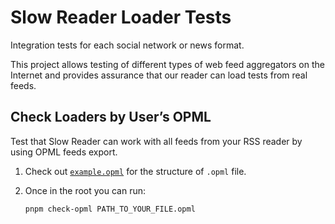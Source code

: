 # Slow Reader Loader Tests

Integration tests for each social network or news format.

This project allows testing of different types of web feed aggregators on the Internet and provides assurance that our reader can load tests from real feeds.

## Check Loaders by User’s OPML

Test that Slow Reader can work with all feeds from your RSS reader by using OPML feeds export.

1. Check out [`example.opml`](./example.opml) for the structure of `.opml` file.
2. Once in the root you can run:

   ```sh
   pnpm check-opml PATH_TO_YOUR_FILE.opml
   ```
